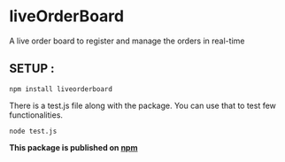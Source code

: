 # liveOrderBoard
A live order board to register and manage the orders in real-time


## SETUP : 
```
npm install liveorderboard
```

There is a test.js file along with the package.
You can use that to test few functionalities.
```
node test.js
```

**This package is published on [npm](https://www.npmjs.com/package/liveorderboard)**